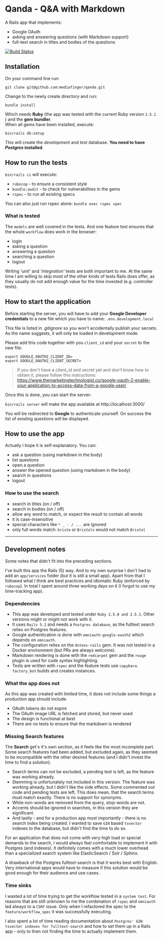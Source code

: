 # Qanda - Q&A with Markdown

A Rails app that implements:

* Google OAuth
* asking and answering questions (with Markdown support)
* full-text search in titles and bodies of the questions

[![Build Status](https://travis-ci.com/mediafinger/qanda.svg?branch=master)](https://travis-ci.com/mediafinger/qanda)

## Installation

On your command line run:

`git clone git@github.com:mediafinger/qanda.git`

Change to the newly create directory and run:

`bundle install`

Which needs **Ruby** (the app was tested with the current Ruby version `2.5.1` ) and the **gem bundler**.  
When all gems have been installed, execute:

`bin/rails db:setup`

This will create the _development_ and _test_ database. **You need to have _Postgres_ installed**.

## How to run the tests

`bin/rails ci` will execute:

* `rubocop` - to ensure a consistent style
* `bundle:audit` - to check for vulnerabilities in the gems
* `rspec` - to run all existing specs

You can also just run rspec alone: `bundle exec rspec spec`

### What is tested

The `models` are well covered in the tests. And one feature test ensures that the whole `workflow` does work in the browser:

* login
* asking a question
* answering a question
* searching a question
* logout

Writing _'unit'_ and _'integration'_ tests are both important to me. At the same time I am willing to skip most of the other kinds of tests Rails does offer, as they usually do not add enough value for the time invested (e.g. controller tests).

## How to start the application

Before starting the server, you will have to add your **Google Developer credentials** to a new file which you have to name: `.env.development.local`

This file is listed in _.gitignore_ so you won't accidentally publish your secrets. As the name suggests, it will only be loaded in development mode.

Please add this code together with you `client_id` and your `secret` to the new file:

```shell
export GOOGLE_OAUTH2_CLIENT_ID=
export GOOGLE_OAUTH2_CLIENT_SECRET=
```

> If you don't have a client_id and secret yet and don't know how to obtain it, please follow this instructions:  
 https://www.themarketingtechnologist.co/google-oauth-2-enable-your-application-to-access-data-from-a-google-user/

Once this is done, you can start the server:

`bin/rails server` will make the app available at http://localhost:3000/

You will be redirected to **Google** to authenticate yourself. On success the list of existing questions will be displayed.

## How to use the app

Actually I hope it is self-explanatory. You can:

* ask a question (using markdown in the body)
* list questions
* open a question
* answer the opened question (using markdown in the body)
* search in questions
* logout

### How to use the search

* search in titles (on / off)
* search in bodies (on / off)
* allow any word to match, or expect the result to contain all words
* it is case-insensitive
* special characters like `* _ - / ...` are ignored
* only full words match: `bristo` or `Bristols` would not match `Bristol`

---

## Development notes

Some notes that didn't fit into the preceding sections.

I've built this app the Rails (5) way. And to my own surprise I don't had to add an `app/services` folder (but it is still a small app). Apart from that I followed what I think are best practices and idiomatic Ruby (enforced by `rubocop`). In total I spent around three working days on it (I forgot to use my time-tracking app).

### Dependencies

* This app was developed and tested under `Ruby 2.5.0 and 2.5.1`. Other versions might or might not work with it.
* It uses `Rails 5.2` and needs a `Postgres database`, as the fulltext search relies on Postgres features.
* Google authentication is done with `omniauth-google-oauth2` which depends on `omniauth`.
* The configuration relies on the `dotenv-rails` gem. It was not tested in a Docker environment (but PRs are always welcome).
* Markdown rendering is done with the `redcarpet` gem and the `rouge` plugin is used for code syntax highlighting.
* Tests are written with `rspec` and the feature tests use `capybara`. `factory_bot` builds and creates instances.

### What the app does not

As this app was created with limited time, it does not include some things a production app should include.

* OAuth tokens do not expire
* The OAuth image URL is fetched and stored, but never used
* The design is functional at best
* There are no tests to ensure that the markdown is rendered

### Missing Search features

The **Search** get's it's own section, as it feels like the most incomplete part. Some search features had been added, but excluded again, as they seemed to be incompatible with the other desired features (and I didn't invest the time to find a solution).

* Search terms can not be excluded, a pending test is left, as the feature was working already.
* Stemming is unfortunately not included in this version. The feature was working already, but I didn't like the side effects. Some commented out code and pending tests are left. This does mean, that the search terms must match exactly. There is no support for synonyms.
* While non-words are removed from the query, stop-words are not.
* Accents should be ignored in searches, in this version they are significant.
* And lastly - and for a production app most importantly - there is no search index being created. I wanted to save `GIN` based `tsvector` indexes to the database, but didn't find the time to do so.

For an application that does not come with very high load or special demands to the search, I would always feel comfortable to implement it with Postgres (and indexes). It definitely comes with a much lower overhead than a specialized search system like ElasticSearch / Solr / Sphinx.

A drawback of the Postgres fulltext-search is that it works best with English. Very international apps would have to measure if this solution would be good enough for their audience and use cases.

### Time sinks

I wasted a lot of time trying to get the workflow tested in a `system test`. For reasons that are still unknown to me the combination of `rspec` and `omniauth` led always to a `CSRF` issue. Only when I refactored the spec to the `feature/workflow_spec` it was successfully executing.

I also spent a lot of time reading documentation about `Postgres' GIN tsvector indexes for fulltext-search` and how to set them up in a Rails app - only to then not finding the time to actually implement them.
